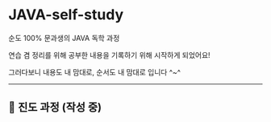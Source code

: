 # JAVA-self-study
순도 100% 문과생의 JAVA 독학 과정

연습 겸 정리를 위해 공부한 내용을 기록하기 위해 시작하게 되었어요!

그러다보니 내용도 내 맘대로, 순서도 내 맘대로 입니다 ^~^

--------

## 📖 진도 과정 (작성 중)

